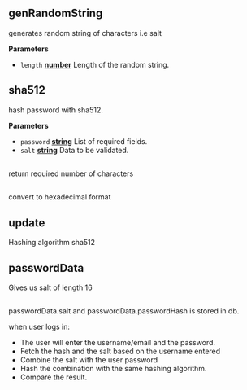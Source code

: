 <!-- Generated by documentation.js. Update this documentation by updating the source code. -->

## genRandomString

generates random string of characters i.e salt

**Parameters**

-   `length` **[number](https://developer.mozilla.org/en-US/docs/Web/JavaScript/Reference/Global_Objects/Number)** Length of the random string.

## sha512

hash password with sha512.

**Parameters**

-   `password` **[string](https://developer.mozilla.org/en-US/docs/Web/JavaScript/Reference/Global_Objects/String)** List of required fields.
-   `salt` **[string](https://developer.mozilla.org/en-US/docs/Web/JavaScript/Reference/Global_Objects/String)** Data to be validated.

## 

return required number of characters

## 

convert to hexadecimal format

## update

Hashing algorithm sha512

## passwordData

Gives us salt of length 16

## 

passwordData.salt and passwordData.passwordHash is stored in db.

when user logs in:

-   The user will enter the username/email and the password.
-   Fetch the hash and the salt based on the username entered
-   Combine the salt with the user password
-   Hash the combination with the same hashing algorithm.
-   Compare the result.
